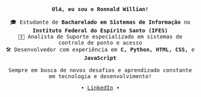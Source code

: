 <p align="center"> <samp><br> <strong>Olá, eu sou o Ronnald Willian!</strong><br>
  <br> 🎓 Estudante de <strong>Bacharelado em Sistemas de Informação</strong> no <strong>Instituto Federal do Espírito Santo (IFES)</strong> <br> 
  👨‍💻 Analista de Suporte especializado em sistemas de controle de ponto e acesso<br> 
  🛠️ Desenvolvedor com experiência em <strong>C, Python, HTML, CSS,</strong> e <strong>JavaScript</strong><br>
  <br> Sempre em busca de novos desafios e aprendizado constante em tecnologia e desenvolvimento! </samp> </p>

  <p align="center"> <samp> ∙ <a href="https://www.linkedin.com/in/ronnaldwillian/" target="_blank">LinkedIn</a> ∙ </samp><br><br> </p>
